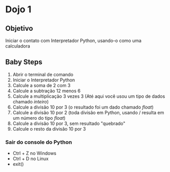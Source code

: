 # Dojo 1


## Objetivo
Iniciar o contato com Interpretador Python, usando-o como uma calculadora


## Baby Steps
1. Abrir o terminal de comando
2. Iniciar o Interpretador Python
3. Calcule a soma de 2 com 3
4. Calcule a subtração 12 menos 6
5. Calcule a multiplicação 3 vezes 3 (Até aqui você usou um tipo de dados chamado *inteiro*)
6. Calcule a divisão 10 por 3 (o resultado foi um dado chamado *float*)
7. Calcule a divisão 10 por 2 (toda divisão em Python, usando / resulta em um número do tipo *float*)
8. Calcule a divisão 10 por 3, sem resultado "quebrado" 
9. Calcule o resto da divisão 10 por 3




###  Sair do console do Python 
* Ctrl + Z no Windows
* Ctrl + D no Linux
* exit() 








